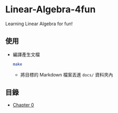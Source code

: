 # Linear-Algebra-4fun
Learning Linear Algebra for fun!


## 使用

* 編譯產生文檔
    ```bash
    make
    ```
    * 將目標的 Markdown 檔案丟進 `docs/` 資料夾內

## 目錄

* [Chapter 0]()